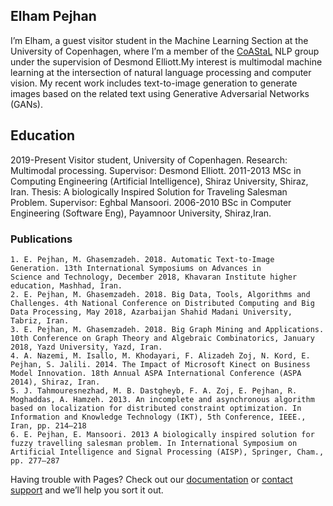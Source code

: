 ## Elham Pejhan

I’m Elham, a guest visitor student in the Machine Learning Section at the University of Copenhagen, where I’m a member of the [CoAStaL](https://coastalcph.github.io/) NLP group under the supervision of Desmond Elliott.My interest is multimodal machine learning at the intersection of natural language processing and computer vision. My recent work includes text-to-image generation to generate images based on the related text using Generative Adversarial Networks (GANs). 

## Education
   
2019-Present Visitor student, University of Copenhagen.
             Research: Multimodal processing.
             Supervisor: Desmond Elliott.
2011-2013    MSc in Computing Engineering (Artificial Intelligence), Shiraz University, Shiraz, Iran.
             Thesis: A biologically Inspired Solution for Traveling Salesman Problem.
             Supervisor: Eghbal Mansoori.
2006-2010    BSc in Computer Engineering (Software Eng), Payamnoor University, Shiraz,Iran.

### Publications

    1. E. Pejhan, M. Ghasemzadeh. 2018. Automatic Text-to-Image Generation. 13th International Symposiums on Advances in         Science and Technology, December 2018, Khavaran Institute higher education, Mashhad, Iran.
    2. E. Pejhan, M. Ghasemzadeh. 2018. Big Data, Tools, Algorithms and Challenges. 4th National Conference on Distributed Computing and Big Data Processing, May 2018, Azarbaijan Shahid Madani University, Tabriz, Iran.
    3. E. Pejhan, M. Ghasemzadeh. 2018. Big Graph Mining and Applications. 10th Conference on Graph Theory and Algebraic Combinatorics, January 2018, Yazd University, Yazd, Iran.
    4. A. Nazemi, M. Isallo, M. Khodayari, F. Alizadeh Zoj, N. Kord, E. Pejhan, S. Jalili. 2014. The Impact of Microsoft Kinect on Business Model Innovation. 18th Annual ASPA International Conference (ASPA 2014), Shiraz, Iran.
    5. J. Tahmouresnezhad, M. B. Dastgheyb, F. A. Zoj, E. Pejhan, R. Moghaddas, A. Hamzeh. 2013. An incomplete and asynchronous algorithm based on localization for distributed constraint optimization. In Information and Knowledge Technology (IKT), 5th Conference, IEEE., Iran, pp. 214–218
    6. E. Pejhan, E. Mansoori. 2013 A biologically inspired solution for fuzzy travelling salesman problem. In International Symposium on Artificial Intelligence and Signal Processing (AISP), Springer, Cham., pp. 277–287
    
Having trouble with Pages? Check out our [documentation](https://help.github.com/categories/github-pages-basics/) or [contact support](https://github.com/contact) and we’ll help you sort it out.
